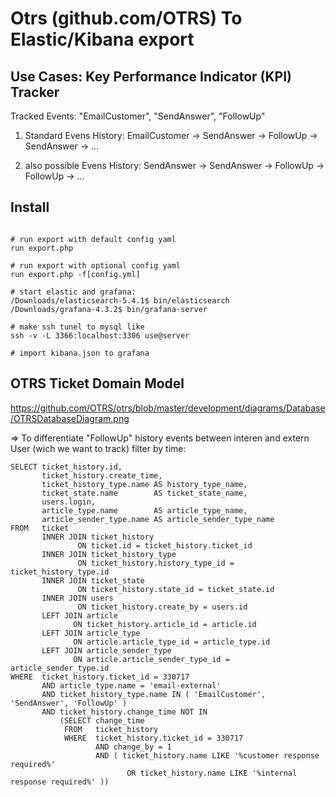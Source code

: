 
# Otrs (github.com/OTRS) To Elastic/Kibana export

## Use Cases: Key Performance Indicator (KPI) Tracker 

Tracked Events: "EmailCustomer", "SendAnswer", "FollowUp"

1. Standard Evens History: EmailCustomer -> SendAnswer -> FollowUp -> SendAnswer -> ...

2. also possible Evens History: SendAnswer -> SendAnswer -> FollowUp -> FollowUp -> ...

## Install
 
```

# run export with default config yaml
run export.php

# run export with optional config yaml 
run export.php -f[config.yml]

# start elastic and grafana:
/Downloads/elasticsearch-5.4.1$ bin/elasticsearch
/Downloads/grafana-4.3.2$ bin/grafana-server

# make ssh tunel to mysql like
ssh -v -L 3366:localhost:3306 use@server

# import kibana.json to grafana
```

## OTRS Ticket Domain Model

https://github.com/OTRS/otrs/blob/master/development/diagrams/Database/OTRSDatabaseDiagram.png

=> To differentiate "FollowUp" history events between interen and extern User (wich we want to track) filter by time: 

```
SELECT ticket_history.id,
       ticket_history.create_time,
       ticket_history_type.name AS history_type_name,
       ticket_state.name        AS ticket_state_name,
       users.login,
       article_type.name        AS article_type_name,
       article_sender_type.name AS article_sender_type_name
FROM   ticket
       INNER JOIN ticket_history
               ON ticket.id = ticket_history.ticket_id
       INNER JOIN ticket_history_type
               ON ticket_history.history_type_id = ticket_history_type.id
       INNER JOIN ticket_state
               ON ticket_history.state_id = ticket_state.id
       INNER JOIN users
               ON ticket_history.create_by = users.id
       LEFT JOIN article
              ON ticket_history.article_id = article.id
       LEFT JOIN article_type
              ON article.article_type_id = article_type.id
       LEFT JOIN article_sender_type
              ON article.article_sender_type_id = article_sender_type.id
WHERE  ticket_history.ticket_id = 330717
       AND article_type.name = 'email-external'
       AND ticket_history_type.name IN ( 'EmailCustomer', 'SendAnswer', 'FollowUp' )
       AND ticket_history.change_time NOT IN
           (SELECT change_time
            FROM   ticket_history
            WHERE  ticket_history.ticket_id = 330717
                   AND change_by = 1
                   AND ( ticket_history.name LIKE '%customer response required%'
                          OR ticket_history.name LIKE '%internal response required%' ))
```

